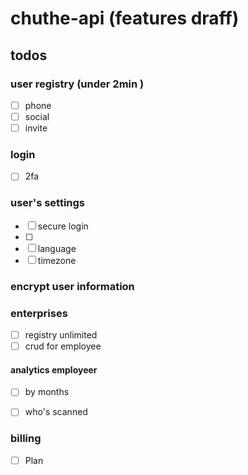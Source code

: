 # chuthe-api (features draff)
## todos
### user registry (under 2min )
- [ ] phone
- [ ] social
- [ ] invite

### login
- [ ] 2fa

### user's settings
- [ ] secure login
- [ ] 
- [ ] language 
- [ ] timezone

### encrypt user information 

### enterprises
- [ ] registry unlimited 
- [ ] crud for employee
#### analytics employeer 
- [ ] by months
- [ ] who's scanned 


### billing
- [ ] Plan
